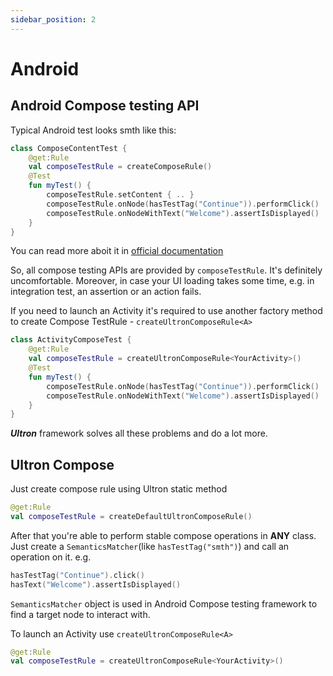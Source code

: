 ```yaml
---
sidebar_position: 2
---
```


# Android

## Android Compose testing API

Typical Android test looks smth like this:

```kotlin
class ComposeContentTest {
    @get:Rule
    val composeTestRule = createComposeRule()
    @Test
    fun myTest() {
        composeTestRule.setContent { .. } 
        composeTestRule.onNode(hasTestTag("Continue")).performClick()
        composeTestRule.onNodeWithText("Welcome").assertIsDisplayed()
    }
}
```
You can read more aboit it in [official documentation](https://developer.android.com/jetpack/compose/testing)

So, all compose testing APIs are provided by `composeTestRule`. It's definitely uncomfortable. Moreover, in case your UI loading takes some time, e.g. in integration test, an assertion or an action fails.

If you need to launch an Activity it's required to use another factory method to create Compose TestRule - `createUltronComposeRule<A>`

```kotlin
class ActivityComposeTest {
    @get:Rule
    val composeTestRule = createUltronComposeRule<YourActivity>()
    @Test
    fun myTest() {
        composeTestRule.onNode(hasTestTag("Continue")).performClick()
        composeTestRule.onNodeWithText("Welcome").assertIsDisplayed()
    }
}
```

_**Ultron**_ framework solves all these problems and do a lot more.

## Ultron Compose

Just create compose rule using Ultron static method

```kotlin
@get:Rule
val composeTestRule = createDefaultUltronComposeRule()
```
After that you're able to perform stable compose operations in **ANY** class. Just create a `SemanticsMatcher`(like `hasTestTag("smth")`) and call an operation on it. e.g.
```kotlin
hasTestTag("Continue").click()
hasText("Welcome").assertIsDisplayed()
```

`SemanticsMatcher` object is used in Android Compose testing framework to find a target node to interact with.

To launch an Activity use `createUltronComposeRule<A>`

```kotlin
@get:Rule
val composeTestRule = createUltronComposeRule<YourActivity>()
```
